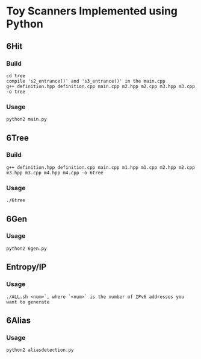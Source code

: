 
# Toy Scanners Implemented using Python

## 6Hit
### Build
```shell
cd tree
compile 's2_entrance()' and 's3_entrance()' in the main.cpp 
g++ definition.hpp definition.cpp main.cpp m2.hpp m2.cpp m3.hpp m3.cpp -o tree
```
### Usage
```shell
python2 main.py
```

## 6Tree
### Build
```shell
g++ definition.hpp definition.cpp main.cpp m1.hpp m1.cpp m2.hpp m2.cpp m3.hpp m3.cpp m4.hpp m4.cpp -o 6tree
```
### Usage
```shell
./6tree
```

## 6Gen
### Usage
```shell
python2 6gen.py
```

## Entropy/IP
### Usage
```shell
./ALL.sh <num>`, where `<num>` is the number of IPv6 addresses you want to generate
```

## 6Alias
### Usage
```shell
python2 aliasdetection.py
```